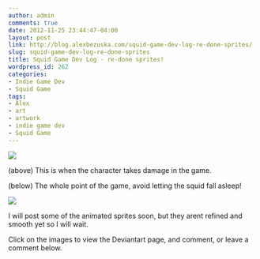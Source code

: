 ```yaml
---
author: admin
comments: true
date: 2012-11-25 23:44:47-04:00
layout: post
link: http://blog.alexbezuska.com/squid-game-dev-log-re-done-sprites/
slug: squid-game-dev-log-re-done-sprites
title: Squid Game Dev Log - re-done sprites!
wordpress_id: 262
categories:
- Indie Game Dev
- Squid Game
tags:
- Alex
- art
- artwork
- indie game dev
- Squid Game
---
```


[![](http://fc09.deviantart.net/fs71/f/2012/329/f/5/narcoleptic_squid___hurt_drawing___sprite_by_rightbrainleftbrain-d5m6kom.jpg)](http://rightbrainleftbrain.deviantart.com/art/Narcoleptic-Squid-Hurt-Drawing-Sprite-339589174)

(above) This is when the character takes damage in the game.

(below) The whole point of the game, avoid letting the squid fall asleep!

[![](http://fc04.deviantart.net/fs70/f/2012/329/a/e/narcoleptic_squid___sleeping_drawing___sprite_by_rightbrainleftbrain-d5m6nte.jpg)](http://rightbrainleftbrain.deviantart.com/#/d5m6nte)

I will post some of the animated sprites soon, but they arent refined and smooth yet so I will wait.

Click on the images to view the Deviantart page, and comment, or leave a comment below.
